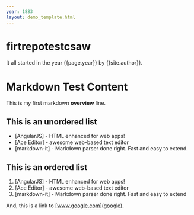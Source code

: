 ```yaml
---
year: 1883
layout: demo_template.html
---
```



# firtrepotestcsaw

It all started in the year {{page.year}} by {{site.author}}.

# Markdown Test Content

This is my first markdown **overview** line.
## This is an unordered list

- [AngularJS] - HTML enhanced for web apps!
- [Ace Editor] - awesome web-based text editor
- [markdown-it] - Markdown parser done right. Fast and easy to extend.

## This is an ordered list

1. [AngularJS] - HTML enhanced for web apps!
1. [Ace Editor] - awesome web-based text editor
1. [markdown-it] - Markdown parser done right. Fast and easy to extend


And, this is a link to [www.google.com](google).
